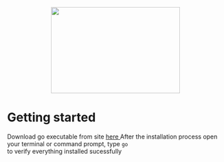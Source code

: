 <div align="center">  
  <img src="https://github.com/An0n-xen/Me-Learning-Go/assets/76828245/66fd19dd-a8b9-4892-b8a0-3b6579a17d8a" width="300" height="200">
</div>

# Getting started
Download go executable from site <a href="https://go.dev/" target="_blank"> here </a>
After the installation process open your terminal or command prompt, type `go` 
<br>
to verify everything installed sucessfully 
